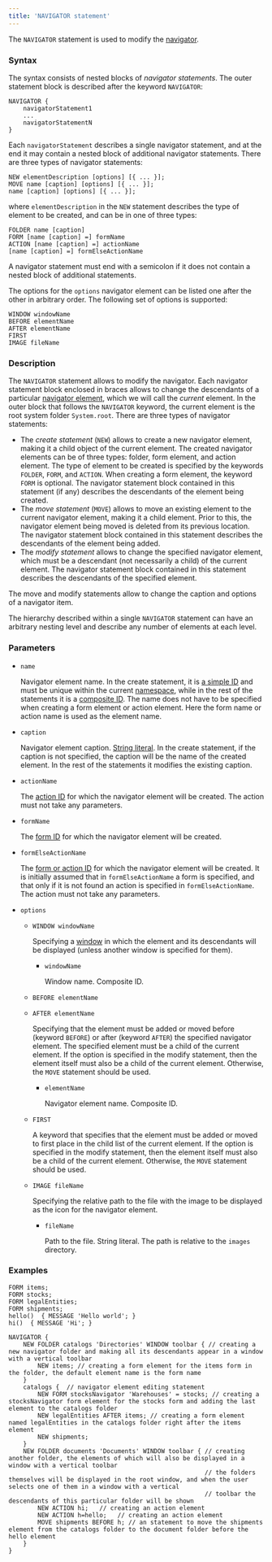 ```yaml
---
title: 'NAVIGATOR statement'
---
```


The `NAVIGATOR` statement is used to modify the [navigator](Navigator.md).

### Syntax

The syntax consists of nested blocks of *navigator statements*. The outer statement block is described after the keyword `NAVIGATOR`:

    NAVIGATOR {
        navigatorStatement1 
        ...
        navigatorStatementN
    }

Each `navigatorStatement` describes a single navigator statement, and at the end it may contain a nested block of additional navigator statements. There are three types of navigator statements:  

    NEW elementDescription [options] [{ ... }];
    MOVE name [caption] [options] [{ ... }];
    name [caption] [options] [{ ... }];

where `elementDescription` in the `NEW` statement describes the type of element to be created, and can be in one of three types:

    FOLDER name [caption] 
    FORM [name [caption] =] formName
    ACTION [name [caption] =] actionName
    [name [caption] =] formElseActionName

A navigator statement must end with a semicolon if it does not contain a nested block of additional statements.

The options for the `options` navigator element can be listed one after the other in arbitrary order. The following set of options is supported:

    WINDOW windowName
    BEFORE elementName
    AFTER elementName
    FIRST 
    IMAGE fileName

### Description

The `NAVIGATOR` statement allows to modify the navigator. Each navigator statement block enclosed in braces allows to change the descendants of a particular [navigator element](Navigator.md), which we will call the *current* element. In the outer block that follows the `NAVIGATOR` keyword, the current element is the root system folder `System.root`. There are three types of navigator statements:

-   The *create statement* (`NEW`) allows to create a new navigator element, making it a child object of the current element. The created navigator elements can be of three types: folder, form element, and action element. The type of element to be created is specified by the keywords `FOLDER`, `FORM`, and `ACTION`. When creating a form element, the keyword `FORM` is optional. The navigator statement block contained in this statement (if any) describes the descendants of the element being created.
-   The *move statement* (`MOVE`) allows to move an existing element to the current navigator element, making it a child element. Prior to this, the navigator element being moved is deleted from its previous location. The navigator statement block contained in this statement describes the descendants of the element being added. 
-   The *modify statement* allows to change the specified navigator element, which must be a descendant (not necessarily a child) of the current element. The navigator statement block contained in this statement describes the descendants of the specified element.

The move and modify statements allow to change the caption and options of a navigator item.

The hierarchy described within a single `NAVIGATOR` statement can have an arbitrary nesting level and describe any number of elements at each level.

### Parameters

- `name`

    Navigator element name. In the create statement, it is [a simple ID](IDs.md#id) and must be unique within the current [namespace](Naming.md#namespace), while in the rest of the statements it is a [composite ID](IDs.md#cid). The name does not have to be specified when creating a form element or action element. Here the form name or action name is used as the element name.

- `caption`

    Navigator element caption. [String literal](Literals.md#strliteral). In the create statement, if the caption is not specified, the caption will be the name of the created element. In the rest of the statements it modifies the existing caption.

- `actionName`

    The [action ID](IDs.md#propertyid) for which the navigator element will be created. The action must not take any parameters.

- `formName`

    The [form ID](IDs.md#propertyid) for which the navigator element will be created.

- `formElseActionName`

    The [form or action ID](IDs.md#propertyid) for which the navigator element will be created. It is initially assumed that in `formElseActionName` a form is specified, and that only if it is not found an action is specified in `formElseActionName`. The action must not take any parameters.

- `options`

    - `WINDOW windowName`

        Specifying a [window](Navigator_design.md) in which the element and its descendants will be displayed (unless another window is specified for them). 

        - `windowName`

            Window name. Composite ID.

    - `BEFORE elementName`
    - `AFTER elementName` 

        Specifying that the element must be added or moved before (keyword `BEFORE`) or after (keyword `AFTER`) the specified navigator element. The specified element must be a child of the current element. If the option is specified in the modify statement, then the element itself must also be a child of the current element. Otherwise, the `MOVE` statement should be used.
    
        - `elementName`
        
            Navigator element name. Composite ID. 

    - `FIRST`

        A keyword that specifies that the element must be added or moved to first place in the child list of the current element. If the option is specified in the modify statement, then the element itself must also be a child of the current element. Otherwise, the `MOVE` statement should be used.

    - `IMAGE fileName`

        Specifying the relative path to the file with the image to be displayed as the icon for the navigator element. 

        - `fileName`

            Path to the file. String literal. The path is relative to the `images` directory.

### Examples


```lsf
FORM items;
FORM stocks;
FORM legalEntities;
FORM shipments;
hello()  { MESSAGE 'Hello world'; }
hi()  { MESSAGE 'Hi'; }

NAVIGATOR {
    NEW FOLDER catalogs 'Directories' WINDOW toolbar { // creating a new navigator folder and making all its descendants appear in a window with a vertical toolbar
        NEW items; // creating a form element for the items form in the folder, the default element name is the form name
    }
    catalogs {  // navigator element editing statement
        NEW FORM stocksNavigator 'Warehouses' = stocks; // creating a stocksNavigator form element for the stocks form and adding the last element to the catalogs folder
        NEW legalEntities AFTER items; // creating a form element named legalEntities in the catalogs folder right after the items element
        NEW shipments;
    }
    NEW FOLDER documents 'Documents' WINDOW toolbar { // creating another folder, the elements of which will also be displayed in a window with a vertical toolbar
                                                      // the folders themselves will be displayed in the root window, and when the user selects one of them in a window with a vertical
                                                      // toolbar the descendants of this particular folder will be shown
        NEW ACTION hi;   // creating an action element
        NEW ACTION h=hello;   // creating an action element
        MOVE shipments BEFORE h; // an statement to move the shipments element from the catalogs folder to the document folder before the hello element
    }
}
```



